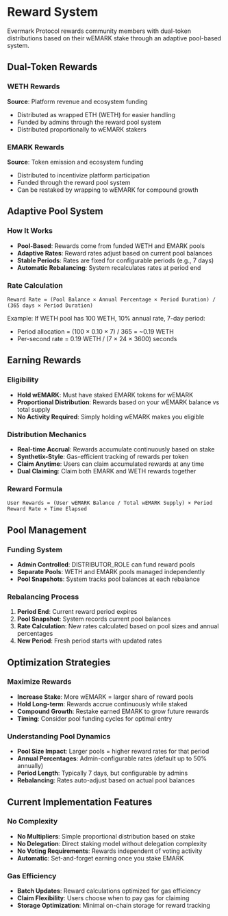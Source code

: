 # Reward System

Evermark Protocol rewards community members with dual-token distributions based on their wEMARK stake through an adaptive pool-based system.

## Dual-Token Rewards

### WETH Rewards
**Source**: Platform revenue and ecosystem funding
- Distributed as wrapped ETH (WETH) for easier handling
- Funded by admins through the reward pool system
- Distributed proportionally to wEMARK stakers

### EMARK Rewards
**Source**: Token emission and ecosystem funding
- Distributed to incentivize platform participation
- Funded through the reward pool system
- Can be restaked by wrapping to wEMARK for compound growth

## Adaptive Pool System

### How It Works
- **Pool-Based**: Rewards come from funded WETH and EMARK pools
- **Adaptive Rates**: Reward rates adjust based on current pool balances
- **Stable Periods**: Rates are fixed for configurable periods (e.g., 7 days)
- **Automatic Rebalancing**: System recalculates rates at period end

### Rate Calculation
```
Reward Rate = (Pool Balance × Annual Percentage × Period Duration) / (365 days × Period Duration)
```

Example: If WETH pool has 100 WETH, 10% annual rate, 7-day period:
- Period allocation = (100 × 0.10 × 7) / 365 = ~0.19 WETH
- Per-second rate = 0.19 WETH / (7 × 24 × 3600) seconds

## Earning Rewards

### Eligibility
- **Hold wEMARK**: Must have staked EMARK tokens for wEMARK
- **Proportional Distribution**: Rewards based on your wEMARK balance vs total supply
- **No Activity Required**: Simply holding wEMARK makes you eligible

### Distribution Mechanics
- **Real-time Accrual**: Rewards accumulate continuously based on stake
- **Synthetix-Style**: Gas-efficient tracking of rewards per token
- **Claim Anytime**: Users can claim accumulated rewards at any time
- **Dual Claiming**: Claim both EMARK and WETH rewards together

### Reward Formula
```
User Rewards = (User wEMARK Balance / Total wEMARK Supply) × Period Reward Rate × Time Elapsed
```

## Pool Management

### Funding System
- **Admin Controlled**: DISTRIBUTOR_ROLE can fund reward pools
- **Separate Pools**: WETH and EMARK pools managed independently
- **Pool Snapshots**: System tracks pool balances at each rebalance

### Rebalancing Process
1. **Period End**: Current reward period expires
2. **Pool Snapshot**: System records current pool balances
3. **Rate Calculation**: New rates calculated based on pool sizes and annual percentages
4. **New Period**: Fresh period starts with updated rates

## Optimization Strategies

### Maximize Rewards
- **Increase Stake**: More wEMARK = larger share of reward pools
- **Hold Long-term**: Rewards accrue continuously while staked
- **Compound Growth**: Restake earned EMARK to grow future rewards
- **Timing**: Consider pool funding cycles for optimal entry

### Understanding Pool Dynamics
- **Pool Size Impact**: Larger pools = higher reward rates for that period
- **Annual Percentages**: Admin-configurable rates (default up to 50% annually)
- **Period Length**: Typically 7 days, but configurable by admins
- **Rebalancing**: Rates auto-adjust based on actual pool balances

## Current Implementation Features

### No Complexity
- **No Multipliers**: Simple proportional distribution based on stake
- **No Delegation**: Direct staking model without delegation complexity  
- **No Voting Requirements**: Rewards independent of voting activity
- **Automatic**: Set-and-forget earning once you stake EMARK

### Gas Efficiency
- **Batch Updates**: Reward calculations optimized for gas efficiency
- **Claim Flexibility**: Users choose when to pay gas for claiming
- **Storage Optimization**: Minimal on-chain storage for reward tracking